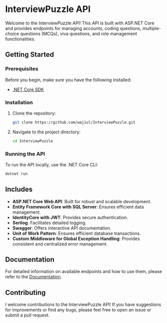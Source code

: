 # InterviewPuzzle API

Welcome to the InterviewPuzzle API! This API is built with ASP.NET Core and provides endpoints for managing accounts, coding questions, multiple-choice questions (MCQs), viva questions, and role management functionalities.

## Getting Started

### Prerequisites

Before you begin, make sure you have the following installed:

- [.NET Core SDK](https://dotnet.microsoft.com/download)

### Installation

1. Clone the repository:

    ```bash
    git clone https://github.com/wajiul/InterviewPuzzle.git
    ```

2. Navigate to the project directory:

    ```bash
    cd InterviewPuzzle
    ```

### Running the API

To run the API locally, use the .NET Core CLI:

```bash
dotnet run
```

## Includes

- **ASP.NET Core Web API**: Built for robust and scalable development.
- **Entity Framework Core with SQL Server**: Ensures efficient data management.
- **IdentityCore with JWT**: Provides secure authentication.
- **Serilog**: Facilitates detailed logging.
- **Swagger**: Offers interactive API documentation.
- **Unit of Work Pattern**: Ensures efficient database transactions.
- **Custom Middleware for Global Exception Handling**: Provides consistent and centralized error management.

## Documentation

For detailed information on available endpoints and how to use them, please refer to the [Documentation](https://wajiul.github.io/API-Documentation/).

## Contributing

I welcome contributions to the InterviewPuzzle API! If you have suggestions for improvements or find any bugs, please feel free to open an issue or submit a pull request.

